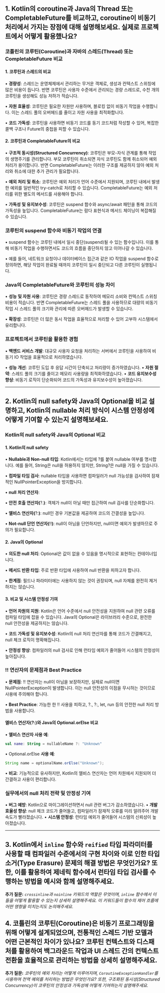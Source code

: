 ## **1. Kotlin의 coroutine과 Java의 Thread 또는 CompletableFuture를 비교하고, coroutine이 비동기 처리에서 가지는 장점에 대해 설명해보세요. 실제로 프로젝트에서 어떻게 활용했나요?**

### **코틀린의 코루틴(Coroutine)과 자바의 스레드(Thread) 또는** CompletableFuture **비교**

#### **1. 코루틴과 스레드의 비교**

• **경량성**: 스레드는 운영체제에서 관리하는 무거운 객체로, 생성과 컨텍스트 스위칭에 많은 비용이 듭니다. 반면 코루틴은 사용자 수준에서 관리되는 경량 스레드로, 수천 개의 코루틴을 생성해도 성능 저하가 적습니다.

• **자원 효율성**: 코루틴은 필요한 자원만 사용하며, 블로킹 없이 비동기 작업을 수행합니다. 이는 스레드 풀의 오버헤드를 줄이고 자원 사용을 최적화합니다.

• **코드 가독성**: 코루틴을 사용하면 비동기 코드를 동기 코드처럼 작성할 수 있어, 복잡한 콜백 구조나 Future의 중첩을 피할 수 있습니다.


####  **2. 코루틴과** CompletableFuture**의 비교**

• **구조적 동시성(Structured Concurrency)**: 코루틴은 부모-자식 관계를 통해 작업의 생명주기를 관리합니다. 부모 코루틴이 취소되면 자식 코루틴도 함께 취소되어 예외 처리가 용이합니다. 반면 CompletableFuture는 이러한 구조를 제공하지 않아 예외 처리와 취소에 대한 추가 관리가 필요합니다.

• **예외 처리 및 취소**: 코루틴은 예외 처리가 언어 수준에서 지원되며, 코루틴 내에서 발생한 예외를 일반적인 try-catch로 처리할 수 있습니다. CompletableFuture는 예외 처리를 위한 별도의 메서드를 사용해야 합니다.

• **가독성 및 유지보수성**: 코루틴은 suspend 함수와 async/await 패턴을 통해 코드의 가독성을 높입니다. CompletableFuture는 람다 표현식과 메서드 체이닝이 복잡해질 수 있습니다.


### **코루틴의** suspend **함수와 비동기 작업의 연결**

• suspend 함수는 코루틴 내에서 일시 중단(suspend)될 수 있는 함수입니다. 이를 통해 비동기 작업을 수행하면서도 코드의 흐름을 중단하지 않고 이어나갈 수 있습니다.

• 예를 들어, 네트워크 요청이나 데이터베이스 접근과 같은 IO 작업을 suspend 함수로 정의하면, 해당 작업이 완료될 때까지 코루틴이 일시 중단되고 다른 코루틴이 실행됩니다.


### **Java의** CompletableFuture**와 코루틴의 성능 차이**

• **성능 및 자원 사용**: 코루틴은 경량 스레드로 동작하여 메모리 소비와 컨텍스트 스위칭 비용이 적습니다. 반면 CompletableFuture는 스레드 풀을 사용하므로 대량의 비동기 작업 시 스레드 풀의 크기와 관리에 따른 오버헤드가 발생할 수 있습니다.

• **확장성**: 코루틴은 더 많은 동시 작업을 효율적으로 처리할 수 있어 고부하 시스템에서 유리합니다.

### **프로젝트에서 코루틴을 활용한 경험**

• **백엔드 서비스 개발**: 대규모 사용자 요청을 처리하는 서버에서 코루틴을 사용하여 비동기 IO 작업을 효율적으로 처리하였습니다.

• **성능 개선**: 코루틴 도입 후 응답 시간이 단축되고 처리량이 증가하였습니다.
• **자원 절약**: 스레드 풀의 크기를 줄이고 메모리 사용량을 최적화하였습니다.
• **코드 유지보수성 향상**: 비동기 로직이 단순화되어 코드의 가독성과 유지보수성이 높아졌습니다.

---


## **2. Kotlin의 null safety와 Java의 Optional을 비교 설명하고, Kotlin의 nullable 처리 방식이 시스템 안정성에 어떻게 기여할 수 있는지 설명해보세요.**

### **Kotlin의** null safety**와 Java의** Optional **비교**

#### **1. Kotlin의** null safety

• **Nullable과 Non-null 타입**: Kotlin에서는 타입에 ?를 붙여 nullable 여부를 명시합니다. 예를 들어, String은 null을 허용하지 않지만, String?은 null을 가질 수 있습니다.

• **컴파일 타임 검사**: nullable 타입을 사용하면 컴파일러가 null 가능성을 검사하여 잠재적인 NullPointerException을 방지합니다.

• **null 처리 연산자**:

• **안전 호출 연산자(**?.**)**: 객체가 null이 아닐 때만 접근하여 null 검사를 단순화합니다.

• **엘비스 연산자(**?:**)**: null인 경우 기본값을 제공하여 코드의 간결성을 높입니다.

• **Not-null 단언 연산자(**!!**)**: null이 아님을 단언하지만, null이면 예외가 발생하므로 주의가 필요합니다.


####  **2. Java의** Optional

• **의도한 null 처리**: Optional은 값이 없을 수 있음을 명시적으로 표현하는 컨테이너입니다.

• **메서드 반환 타입**: 주로 반환 타입에 사용하여 null 반환을 피하고자 합니다.

• **한계점**: 필드나 파라미터에는 사용하지 않는 것이 권장되며, null 자체를 완전히 제거하지는 않습니다.

####  **3. 비교 및 시스템 안정성 기여**

• **언어 차원의 지원**: Kotlin은 언어 수준에서 null 안전성을 지원하여 null 관련 오류를 컴파일 타임에 잡을 수 있습니다. Java의 Optional은 라이브러리 수준으로, 완전한 null 안전성을 제공하지는 않습니다.

• **코드 가독성 및 유지보수성**: Kotlin의 null 처리 연산자를 통해 코드가 간결해지고, null 체크 로직이 명확해집니다.

• **안정성 향상**: 컴파일러의 null 검사로 인해 런타임 예외가 줄어들어 시스템의 안정성이 높아집니다.  

###  !! **연산자의 문제점과 Best Practice**

• **문제점**: !! 연산자는 null이 아님을 보장하지만, 실제로 null이면 NullPointerException이 발생합니다. 이는 null 안전성의 이점을 무시하는 것이므로 사용에 주의해야 합니다.

• **Best Practice**: 가능한 한 !! 사용을 피하고, ?., ?:, let, run 등의 안전한 null 처리 방법을 사용합니다.

####  **엘비스 연산자(**?:**)와 Java의** Optional.orElse **비교**

• **엘비스 연산자 사용 예**:

```kotlin
val name: String = nullableName ?: "Unknown"
```

• Optional.orElse **사용 예**:

```java
String name = optionalName.orElse("Unknown");
```


• **비교**: 기능적으로 유사하지만, Kotlin의 엘비스 연산자는 언어 차원에서 지원되어 더 간결하고 사용이 편리합니다.


### **실무에서의 null 처리 전략 및 안정성 기여**

• **버그 예방**: Kotlin으로 마이그레이션하면서 null 관련 버그가 감소하였습니다.
• **개발 효율성 향상**: null 체크 코드가 줄어들고, 컴파일러가 잠재적 오류를 미리 알려주어 개발 속도가 빨라졌습니다.
• **시스템 안정성**: 런타임 예외가 줄어들어 시스템의 신뢰성이 높아졌습니다.

--- 

## 3. Kotlin에서 `inline` 함수와 `reified` 타입 파라미터를 사용할 때 컴파일러 수준에서의 구현 차이와 이로 인한 타입 소거(Type Erasure) 문제의 해결 방법은 무엇인가요? 또한, 이를 활용하여 제네릭 함수에서 런타임 타입 검사를 수행하는 방법을 예시와 함께 설명해주세요.

**추가 질문:** _`crossinline`과 `noinline` 키워드의 역할은 무엇이며, `inline` 함수에서 이들을 어떻게 활용할 수 있는지 상세히 설명해주세요. 이 키워드들이 함수의 제어 흐름에 어떤 영향을 미치는지도 논의해주세요._

## 4. 코틀린의 코루틴(Coroutine)은 비동기 프로그래밍을 위해 어떻게 설계되었으며, 전통적인 스레드 기반 모델과 어떤 근본적인 차이가 있나요? 코루틴 컨텍스트와 디스패처를 활용하여 백그라운드 작업과 UI 스레드 간의 컨텍스트 전환을 효율적으로 관리하는 방법을 상세히 설명해주세요.

**추가 질문:** _코루틴의 예외 처리는 어떻게 이루어지며, `CoroutineExceptionHandler`를 사용하여 전역 예외를 처리하는 방법은 무엇인가요? 또한, 구조화된 동시성(Structured Concurrency)이 코루틴의 안정성과 가독성에 어떻게 기여하는지 설명해주세요._

